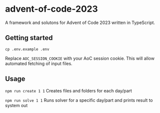 # advent-of-code-2023

A framework and solutons for Advent of Code 2023 written in TypeScript.

## Getting started
`cp .env.example .env`

Replace `AOC_SESSION_COOKIE` with your AoC session cookie. This will allow automated fetching of input files.

## Usage

`npm run create 1 1`
Creates files and folders for each day/part

`npm run solve 1 1`
Runs solver for a specific day/part and prints result to system out
